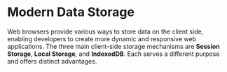 # Modern Data Storage

Web browsers provide various ways to store data on the client side, enabling developers to create more dynamic and responsive web applications. The three main client-side storage mechanisms are **Session Storage**, **Local Storage**, and **IndexedDB**. Each serves a different purpose and offers distinct advantages.